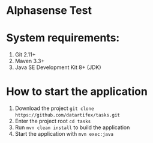 # Alphasense Test

# System requirements:

1. Git 2.11+
1. Maven 3.3+
1. Java SE Development Kit 8+ (JDK)

# How to start the application

1. Download the project `git clone https://github.com/datartifex/tasks.git`  
1. Enter the project root `cd tasks`
1. Run `mvn clean install` to build the application
1. Start the application with `mvn exec:java`

